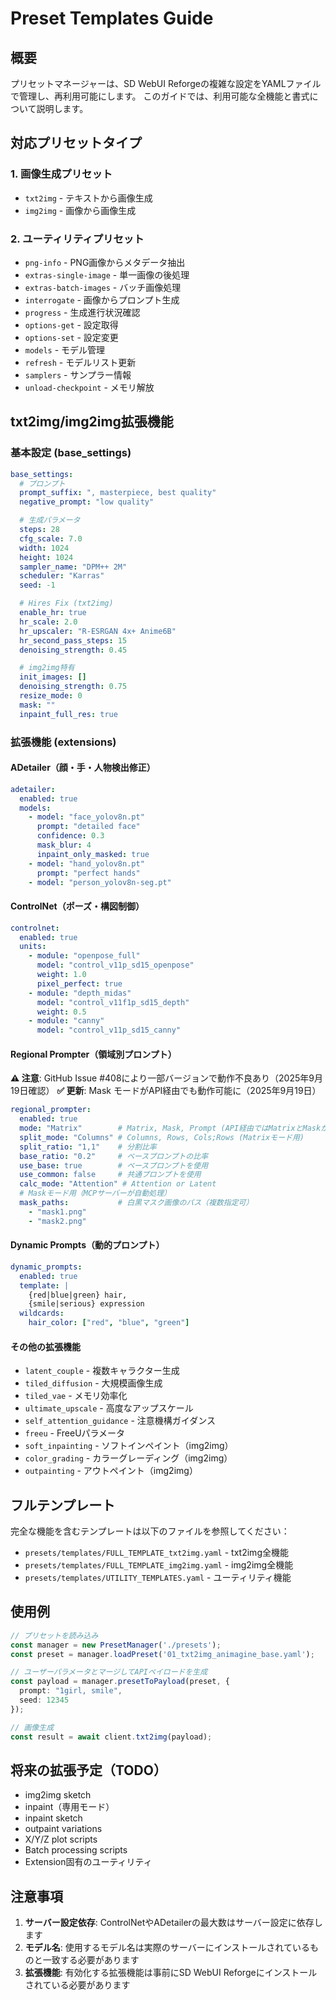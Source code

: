 # Preset Templates Guide

## 概要

プリセットマネージャーは、SD WebUI Reforgeの複雑な設定をYAMLファイルで管理し、再利用可能にします。
このガイドでは、利用可能な全機能と書式について説明します。

## 対応プリセットタイプ

### 1. 画像生成プリセット
- `txt2img` - テキストから画像生成
- `img2img` - 画像から画像生成

### 2. ユーティリティプリセット
- `png-info` - PNG画像からメタデータ抽出
- `extras-single-image` - 単一画像の後処理
- `extras-batch-images` - バッチ画像処理
- `interrogate` - 画像からプロンプト生成
- `progress` - 生成進行状況確認
- `options-get` - 設定取得
- `options-set` - 設定変更
- `models` - モデル管理
- `refresh` - モデルリスト更新
- `samplers` - サンプラー情報
- `unload-checkpoint` - メモリ解放

## txt2img/img2img拡張機能

### 基本設定 (base_settings)
```yaml
base_settings:
  # プロンプト
  prompt_suffix: ", masterpiece, best quality"
  negative_prompt: "low quality"

  # 生成パラメータ
  steps: 28
  cfg_scale: 7.0
  width: 1024
  height: 1024
  sampler_name: "DPM++ 2M"
  scheduler: "Karras"
  seed: -1

  # Hires Fix (txt2img)
  enable_hr: true
  hr_scale: 2.0
  hr_upscaler: "R-ESRGAN 4x+ Anime6B"
  hr_second_pass_steps: 15
  denoising_strength: 0.45

  # img2img特有
  init_images: []
  denoising_strength: 0.75
  resize_mode: 0
  mask: ""
  inpaint_full_res: true
```

### 拡張機能 (extensions)

#### ADetailer（顔・手・人物検出修正）
```yaml
adetailer:
  enabled: true
  models:
    - model: "face_yolov8n.pt"
      prompt: "detailed face"
      confidence: 0.3
      mask_blur: 4
      inpaint_only_masked: true
    - model: "hand_yolov8n.pt"
      prompt: "perfect hands"
    - model: "person_yolov8n-seg.pt"
```

#### ControlNet（ポーズ・構図制御）
```yaml
controlnet:
  enabled: true
  units:
    - module: "openpose_full"
      model: "control_v11p_sd15_openpose"
      weight: 1.0
      pixel_perfect: true
    - module: "depth_midas"
      model: "control_v11f1p_sd15_depth"
      weight: 0.5
    - module: "canny"
      model: "control_v11p_sd15_canny"
```

#### Regional Prompter（領域別プロンプト）

**⚠️ 注意**: GitHub Issue #408により一部バージョンで動作不良あり（2025年9月19日確認）
**✅ 更新**: Mask モードがAPI経由でも動作可能に（2025年9月19日）

```yaml
regional_prompter:
  enabled: true
  mode: "Matrix"        # Matrix, Mask, Prompt (API経由ではMatrixとMaskが動作確認済み)
  split_mode: "Columns" # Columns, Rows, Cols;Rows (Matrixモード用)
  split_ratio: "1,1"    # 分割比率
  base_ratio: "0.2"     # ベースプロンプトの比率
  use_base: true        # ベースプロンプトを使用
  use_common: false     # 共通プロンプトを使用
  calc_mode: "Attention" # Attention or Latent
  # Maskモード用（MCPサーバーが自動処理）
  mask_paths:           # 白黒マスク画像のパス（複数指定可）
    - "mask1.png"
    - "mask2.png"
```

#### Dynamic Prompts（動的プロンプト）
```yaml
dynamic_prompts:
  enabled: true
  template: |
    {red|blue|green} hair,
    {smile|serious} expression
  wildcards:
    hair_color: ["red", "blue", "green"]
```

#### その他の拡張機能
- `latent_couple` - 複数キャラクター生成
- `tiled_diffusion` - 大規模画像生成
- `tiled_vae` - メモリ効率化
- `ultimate_upscale` - 高度なアップスケール
- `self_attention_guidance` - 注意機構ガイダンス
- `freeu` - FreeUパラメータ
- `soft_inpainting` - ソフトインペイント（img2img）
- `color_grading` - カラーグレーディング（img2img）
- `outpainting` - アウトペイント（img2img）

## フルテンプレート

完全な機能を含むテンプレートは以下のファイルを参照してください：

- `presets/templates/FULL_TEMPLATE_txt2img.yaml` - txt2img全機能
- `presets/templates/FULL_TEMPLATE_img2img.yaml` - img2img全機能
- `presets/templates/UTILITY_TEMPLATES.yaml` - ユーティリティ機能

## 使用例

```typescript
// プリセットを読み込み
const manager = new PresetManager('./presets');
const preset = manager.loadPreset('01_txt2img_animagine_base.yaml');

// ユーザーパラメータとマージしてAPIペイロードを生成
const payload = manager.presetToPayload(preset, {
  prompt: "1girl, smile",
  seed: 12345
});

// 画像生成
const result = await client.txt2img(payload);
```

## 将来の拡張予定（TODO）

- img2img sketch
- inpaint（専用モード）
- inpaint sketch
- outpaint variations
- X/Y/Z plot scripts
- Batch processing scripts
- Extension固有のユーティリティ

## 注意事項

1. **サーバー設定依存**: ControlNetやADetailerの最大数はサーバー設定に依存します
2. **モデル名**: 使用するモデル名は実際のサーバーにインストールされているものと一致する必要があります
3. **拡張機能**: 有効化する拡張機能は事前にSD WebUI Reforgeにインストールされている必要があります